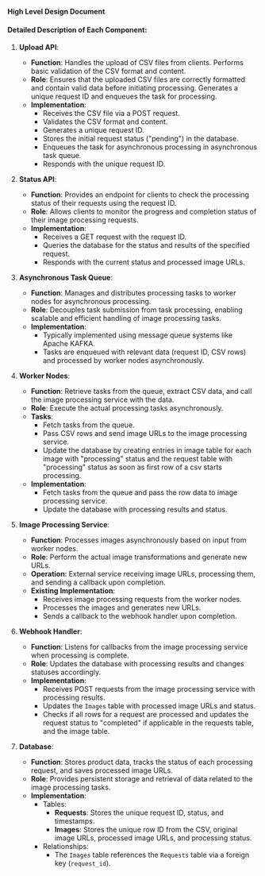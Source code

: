 **High Level Design Document**

#### **Detailed Description of Each Component:**

1. **Upload API**:
    * **Function**: Handles the upload of CSV files from clients. Performs basic validation of the CSV format and content.
    * **Role**: Ensures that the uploaded CSV files are correctly formatted and contain valid data before initiating processing. Generates a unique request ID and enqueues the task for processing.
    * **Implementation**:
        * Receives the CSV file via a POST request.
        * Validates the CSV format and content.
        * Generates a unique request ID.
        * Stores the initial request status ("pending") in the database.
        * Enqueues the task for asynchronous processing in asynchronous task queue.
        * Responds with the unique request ID.
    
2. **Status API**:
    * **Function**: Provides an endpoint for clients to check the processing status of their requests using the request ID.
    * **Role**: Allows clients to monitor the progress and completion status of their image processing requests.
    * **Implementation**:
        * Receives a GET request with the request ID.
        * Queries the database for the status and results of the specified request.
        * Responds with the current status and processed image URLs.
3. **Asynchronous Task Queue**:
    * **Function**: Manages and distributes processing tasks to worker nodes for asynchronous processing.
    * **Role**: Decouples task submission from task processing, enabling scalable and efficient handling of image processing tasks.
    * **Implementation**:
        * Typically implemented using message queue systems like Apache KAFKA.
        * Tasks are enqueued with relevant data (request ID, CSV rows) and processed by worker nodes asynchronously.
4. **Worker Nodes**:
    * **Function**: Retrieve tasks from the queue, extract CSV data, and call the image processing service with the data.
    * **Role**: Execute the actual processing tasks asynchronously.
    * **Tasks**:
        * Fetch tasks from the queue.
        * Pass CSV rows and send image URLs to the image processing service.
        * Update the database by creating entries in image table for each image with "processing" status and the request table with "processing" status as soon as first row of a csv starts processing.
    * **Implementation**:
        * Fetch tasks from the queue and pass the row data to image processing service.
        * Update the database with processing results and status.
5. **Image Processing Service**:
    * **Function**: Processes images asynchronously based on input from worker nodes.
    * **Role**: Perform the actual image transformations and generate new URLs.
    * **Operation**: External service receiving image URLs, processing them, and sending a callback upon completion.
    * **Existing Implementation**:
        * Receives image processing requests from the worker nodes.
        * Processes the images and generates new URLs.
        * Sends a callback to the webhook handler upon completion.
6. **Webhook Handler**:
    * **Function**: Listens for callbacks from the image processing service when processing is complete.
    * **Role**: Updates the database with processing results and changes statuses accordingly.
    * **Implementation**:
        * Receives POST requests from the image processing service with processing results.
        * Updates the `Images` table with processed image URLs and status.
        * Checks if all rows for a request are processed and updates the request status to "completed" if applicable in the requests table, and the image table.
7. **Database**:
    * **Function**: Stores product data, tracks the status of each processing request, and saves processed image URLs.
    * **Role**: Provides persistent storage and retrieval of data related to the image processing tasks.
    * **Implementation**:
        * Tables:
            * **Requests**: Stores the unique request ID, status, and timestamps.
            * **Images**: Stores the unique row ID from the CSV, original image URLs, processed image URLs, and processing status.
        * Relationships:
            * The `Images` table references the `Requests` table via a foreign key (`request_id`).
